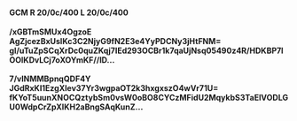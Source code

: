 #### GCM R 20/0c/400 L 20/0c/400
**/xGBTmSMUx4OgzoE**<br/>**AgZjcezBxUslKc3C2NjyG9fN2E3e4YyPDCNy3jHtFNM=**<br/>**gI/uTuZpSCqXrDc0quZKqj7IEd293OCBr1k7qaUjNsq05490z4R/HDKBP7IOOlKDvLCj7oXOYmKF//ID...**<br/><br/>
**7/vlNMMBpnqQDF4Y**<br/>**JGdRxKI1EzgXlev37Yr3wgpaOT2k3hxgxszO4wVr71U=**<br/>**fKYoT5uunXNOCQztybSm0vsW0oBO8CYCzMFidU2MqykbS3TaEIVODLGU0WdpCrZpXIKH2aBngSAqKunZ...**